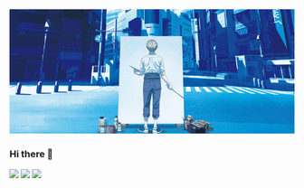 <img src="https://github.com/swingywc/swingywc/blob/master/banner.jpg?raw=true" />

### Hi there 👋

<!--
**swingywc/swingywc** is a ✨ _special_ ✨ repository because its `README.md` (this file) appears on your GitHub profile.

Here are some ideas to get you started:

- 🔭 I’m currently working on ...
- 🌱 I’m currently learning ...
- 👯 I’m looking to collaborate on ...
- 🤔 I’m looking for help with ...
- 💬 Ask me about ...
- 📫 How to reach me: ...
- 😄 Pronouns: ...
- ⚡ Fun fact: ...
-->

<img src="https://github-readme-stats.vercel.app/api/top-langs?username=swingywc&show_icons=true&locale=en&layout=compact&theme=chartreuse-dark" />

<img src="https://github-readme-streak-stats.herokuapp.com/?user=swingywc&theme=tokyonight" />

<img src="https://komarev.com/ghpvc/?username=swingywc&color=brightgreen" />
